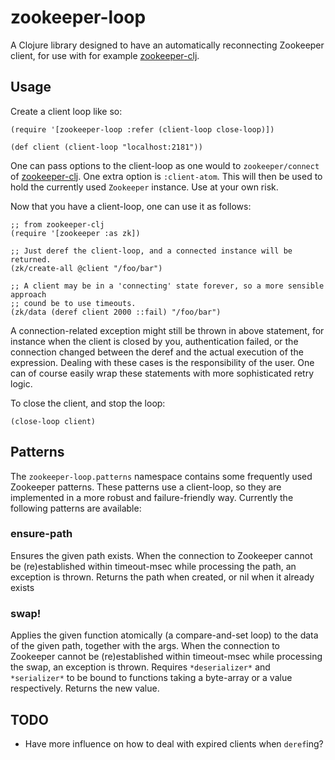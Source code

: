 # zookeeper-loop

A Clojure library designed to have an automatically reconnecting Zookeeper client, for use with for example [zookeeper-clj](#).

## Usage

Create a client loop like so:

```
(require '[zookeeper-loop :refer (client-loop close-loop)])

(def client (client-loop "localhost:2181"))
```

One can pass options to the client-loop as one would to `zookeeper/connect` of [zookeeper-clj](#). One extra option is `:client-atom`. This will then be used to hold the currently used `Zookeeper` instance. Use at your own risk.

Now that you have a client-loop, one can use it as follows:

```
;; from zookeeper-clj
(require '[zookeeper :as zk])

;; Just deref the client-loop, and a connected instance will be returned.
(zk/create-all @client "/foo/bar")

;; A client may be in a 'connecting' state forever, so a more sensible approach
;; cound be to use timeouts.
(zk/data (deref client 2000 ::fail) "/foo/bar")
```

A connection-related exception might still be thrown in above statement, for instance when the client is closed by you, authentication failed, or the connection changed between the deref and the actual execution of the expression. Dealing with these cases is the responsibility of the user. One can of course easily wrap these statements with more sophisticated retry logic.

To close the client, and stop the loop:

```
(close-loop client)
```


## Patterns

The `zookeeper-loop.patterns` namespace contains some frequently used Zookeeper patterns. These patterns use a client-loop, so they are implemented in a more robust and failure-friendly way. Currently the following patterns are available:

### ensure-path

Ensures the given path exists. When the connection to Zookeeper cannot be (re)established within timeout-msec while processing the path, an exception is thrown. Returns the path when created, or nil when it already exists

### swap!

Applies the given function atomically (a compare-and-set loop) to the data of the given path, together with the args. When the connection to Zookeeper cannot be (re)established within timeout-msec while processing the swap, an exception is thrown. Requires `*deserializer*` and `*serializer*` to be bound to functions taking a byte-array or a value respectively. Returns the new value.


## TODO

* Have more influence on how to deal with expired clients when `deref`ing?
